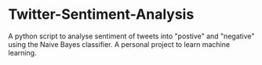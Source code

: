 # Twitter-Sentiment-Analysis
A python script to analyse sentiment of tweets into "postive" and "negative" using the Naive Bayes classifier.
A personal project to learn machine learning.
